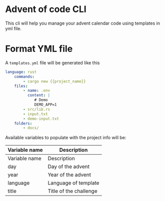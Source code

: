 # Advent of code CLI

This cli will help you manage your advent calendar code using templates in yml
file.

# Format YML file

A `templates.yml` file will be generated like this

```yml
language: rust
    commands:
        - cargo new {{project_name}}
    files:
        - name: .env
          content: |
             # Demo 
             DEMO_APP=1
        - src/lib.rs
        - input.txt
        - demo-input.txt
    folders: 
        - docs/
```

Available variables to populate with the project info will be: 

| Variable name | Description            |
| ------------  | -----------            |
| Variable name | Description            |
| day           | Day of the advent      |
| year          | Year of the advent     |
| language      | Language of template   |
| title         | Title of the challenge |
